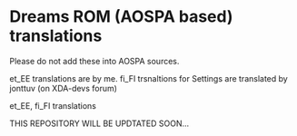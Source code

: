 Dreams ROM (AOSPA based) translations
=====================================

Please do not add these into AOSPA sources.

et_EE translations are by me.
fi_FI trsnaltions for Settings are translated by jonttuv (on XDA-devs forum)

et_EE, fi_FI translations



THIS REPOSITORY WILL BE UPDTATED SOON...
